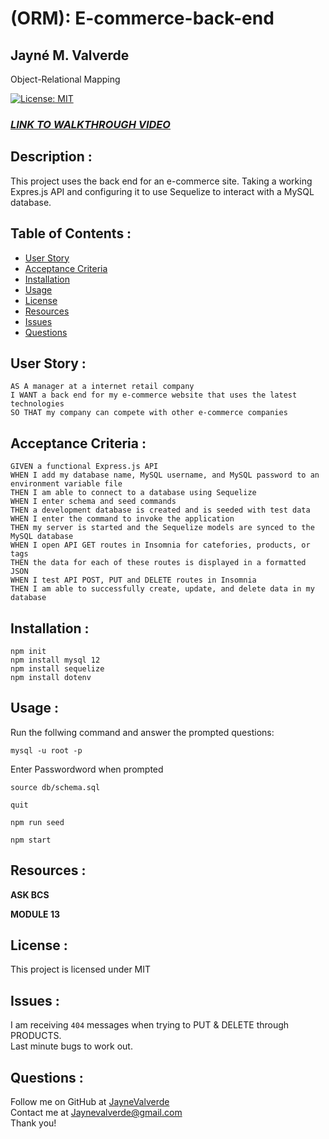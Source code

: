 # (ORM): E-commerce-back-end
## Jayné M. Valverde <br>
Object-Relational Mapping 

[![License: MIT](https://img.shields.io/badge/License-MIT-yellow.svg)](https://opensource.org/licenses/MIT)

### **_[LINK TO WALKTHROUGH VIDEO](https://youtu.be/FnWnYZZOs9Q)_**

## Description : 
This project uses the back end for an e-commerce site. Taking a working Expres.js API and configuring it to use Sequelize to interact with a MySQL database. 


## Table of Contents : 
* [User Story](#user-story)
* [Acceptance Criteria](#acceptance-criteria)
* [Installation](#installation)
* [Usage](#usage)
* [License](#license)
* [Resources](#resources)
* [Issues](#issues)
* [Questions](#questions)

## User Story : 
``` 
AS A manager at a internet retail company 
I WANT a back end for my e-commerce website that uses the latest technologies
SO THAT my company can compete with other e-commerce companies 
```

## Acceptance Criteria : 
``` 
GIVEN a functional Express.js API
WHEN I add my database name, MySQL username, and MySQL password to an environment variable file 
THEN I am able to connect to a database using Sequelize 
WHEN I enter schema and seed commands 
THEN a development database is created and is seeded with test data 
WHEN I enter the command to invoke the application 
THEN my server is started and the Sequelize models are synced to the MySQL database 
WHEN I open API GET routes in Insomnia for catefories, products, or tags 
THEN the data for each of these routes is displayed in a formatted JSON 
WHEN I test API POST, PUT and DELETE routes in Insomnia 
THEN I am able to successfully create, update, and delete data in my database
```

## Installation : 
 `npm init` <br>
 `npm install mysql 12` <br>
 `npm install sequelize` <br>
 `npm install dotenv` <br>

## Usage : 
Run the follwing command and answer the prompted questions: <br>

`mysql -u root -p` <br>

Enter Passwordword when prompted <br>

`source db/schema.sql` <br> 

`quit` <br>

`npm run seed` <br>

`npm start` <br>

## Resources : 
**ASK BCS** <br>

**MODULE 13** <br>

## License : 
This project is licensed under MIT

## Issues : 

I am receiving `404` messages when trying to PUT & DELETE through PRODUCTS. <br>
Last minute bugs to work out. 

## Questions : 
Follow me on GitHub at [JayneValverde](https://github.com/JayneValverde) <br>
Contact me at Jaynevalverde@gmail.com <br>
Thank you!
